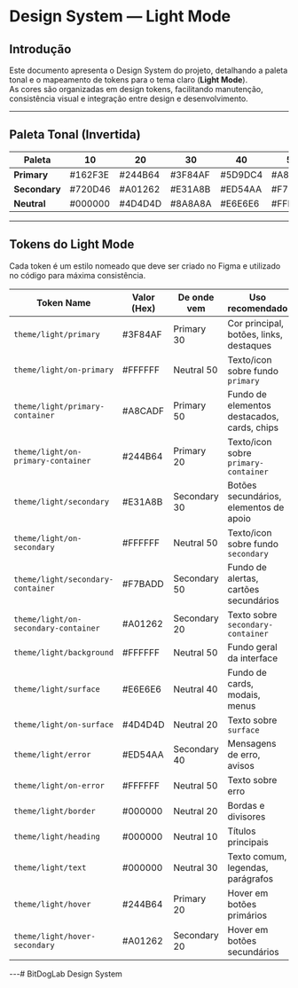 # Design System — Light Mode

## Introdução

Este documento apresenta o Design System do projeto, detalhando a paleta tonal e o mapeamento de tokens para o tema claro (**Light Mode**).  
As cores são organizadas em design tokens, facilitando manutenção, consistência visual e integração entre design e desenvolvimento.

---

## Paleta Tonal (Invertida)

| Paleta      | 10       | 20       | 30       | 40       | 50       |
|-------------|----------|----------|----------|----------|----------|
| **Primary**   | #162F3E  | #244B64  | #3F84AF  | #5D9DC4  | #A8CADF  |
| **Secondary** | #720D46  | #A01262  | #E31A8B  | #ED54AA  | #F7BADD  |
| **Neutral**   | #000000  | #4D4D4D  | #8A8A8A  | #E6E6E6  | #FFFFFF  |

---

## Tokens do Light Mode

Cada token é um estilo nomeado que deve ser criado no Figma e utilizado no código para máxima consistência.

| Token Name                       | Valor (Hex) | De onde vem    | Uso recomendado                                   |
|-----------------------------------|-------------|----------------|---------------------------------------------------|
| `theme/light/primary`             | #3F84AF     | Primary 30     | Cor principal, botões, links, destaques           |
| `theme/light/on-primary`          | #FFFFFF     | Neutral 50     | Texto/icon sobre fundo `primary`                  |
| `theme/light/primary-container`   | #A8CADF     | Primary 50     | Fundo de elementos destacados, cards, chips       |
| `theme/light/on-primary-container`| #244B64     | Primary 20     | Texto/icon sobre `primary-container`              |
| `theme/light/secondary`           | #E31A8B     | Secondary 30   | Botões secundários, elementos de apoio            |
| `theme/light/on-secondary`        | #FFFFFF     | Neutral 50     | Texto/icon sobre fundo `secondary`                |
| `theme/light/secondary-container` | #F7BADD     | Secondary 50   | Fundo de alertas, cartões secundários             |
| `theme/light/on-secondary-container`| #A01262   | Secondary 20   | Texto sobre `secondary-container`                 |
| `theme/light/background`          | #FFFFFF     | Neutral 50     | Fundo geral da interface                          |
| `theme/light/surface`             | #E6E6E6     | Neutral 40     | Fundo de cards, modais, menus                     |
| `theme/light/on-surface`          | #4D4D4D     | Neutral 20     | Texto sobre `surface`                             |
| `theme/light/error`               | #ED54AA     | Secondary 40   | Mensagens de erro, avisos                         |
| `theme/light/on-error`            | #FFFFFF     | Neutral 50     | Texto sobre erro                                  |
| `theme/light/border`              | #000000     | Neutral 20     | Bordas e divisores                                |
| `theme/light/heading`             | #000000     | Neutral 10     | Títulos principais                                |
| `theme/light/text`                | #000000     | Neutral 30     | Texto comum, legendas, parágrafos                 |
| `theme/light/hover`               | #244B64     | Primary 20     | Hover em botões primários                         |
| `theme/light/hover-secondary`     | #A01262     | Secondary 20   | Hover em botões secundários                       |

---# BitDogLab Design System 